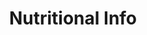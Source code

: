 ---
title: Nutritional Info
description: You can't out train a bad diet. Learn from our top tips
---